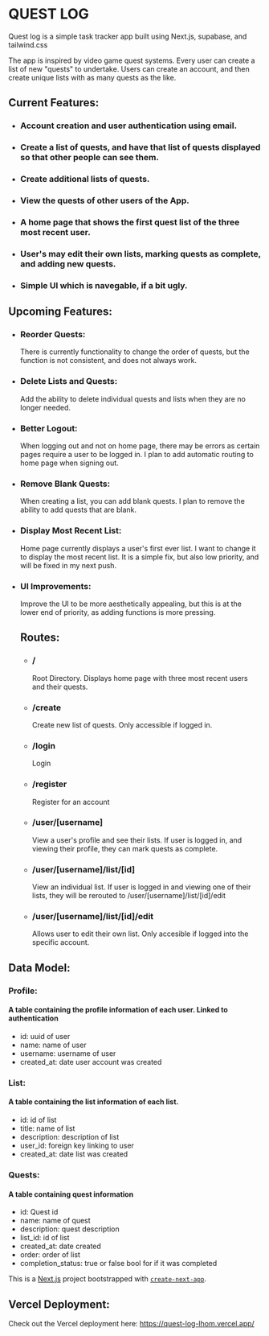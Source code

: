 # QUEST LOG

Quest log is a simple task tracker app built using Next.js, supabase, and tailwind.css

The app is inspired by video game quest systems. Every user can create a list of new "quests" to undertake. Users can create an account, and then create unique lists with as many quests as the like.



## Current Features:
- ### Account creation and user authentication using email.
- ### Create a list of quests, and have that list of quests displayed so that other people can see them.
- ### Create additional lists of quests.
- ### View the quests of other users of the App.
- ### A home page that shows the first quest list of the three most recent user.
- ### User's may edit their own lists, marking quests as complete, and adding new quests.
- ### Simple UI which is navegable, if a bit ugly.

## Upcoming Features:
- ### Reorder Quests:
  There is currently functionality to change the order of quests, but the function is not consistent, and does not always work.
- ### Delete Lists and Quests:
  Add the ability to delete individual quests and lists when they are no longer needed.
- ### Better Logout:
  When logging out and not on home page, there may be errors as certain pages require a user to be logged in. I plan to add automatic routing to home page when signing out.
- ### Remove Blank Quests:
  When creating a list, you can add blank quests. I plan to remove the ability to add quests that are blank.
- ### Display Most Recent List:
  Home page currently displays a user's first ever list. I want to change it to display the most recent list. It is a simple fix, but also low priority, and will be fixed in my next push.
- ### UI Improvements:
  Improve the UI to be more aesthetically appealing, but this is at the lower end of priority, as adding functions is more pressing.






  ## Routes:
  - ### /
    Root Directory. Displays home page with three most recent users and their quests.
  - ### /create
    Create new list of quests. Only accessible if logged in.
  - ### /login
    Login
  - ### /register
    Register for an account
  - ### /user/[username]
    View a user's profile and see their lists. If user is logged in, and viewing their profile, they can mark quests as complete.
  - ### /user/[username]/list/[id]
    View an individual list. If user is logged in and viewing one of their lists, they will be rerouted to /user/[username]/list/[id]/edit
  - ### /user/[username]/list/[id]/edit
    Allows user to edit their own list. Only accesible if logged into the specific account.


  
  
















## Data Model:

### Profile:
#### A table containing the profile information of each user. Linked to authentication
- id: uuid of user
- name: name of user
- username: username of user
- created_at: date user account was created

### List:
#### A table containing the list information of each list.
- id: id of list
- title: name of list
- description: description of list
- user_id: foreign key linking to user
- created_at: date list was created

### Quests:
#### A table containing quest information
- id: Quest id
- name: name of quest
- description: quest description
- list_id: id of list
- created_at: date created
- order: order of list
- completion_status: true or false bool for if it was completed







This is a [Next.js](https://nextjs.org/) project bootstrapped with [`create-next-app`](https://github.com/vercel/next.js/tree/canary/packages/create-next-app).

## Vercel Deployment:
Check out the Vercel deployment here:
https://quest-log-lhom.vercel.app/
